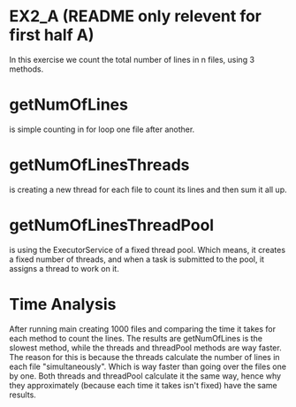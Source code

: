 # EX2_A (README only relevent for first half A)
In this exercise we count the total number of lines in n files, using 3 methods. 
# getNumOfLines
is simple counting in for loop one file after another.
# getNumOfLinesThreads
is creating a new thread for each file to count its lines and then sum it all up.
# getNumOfLinesThreadPool
is using the ExecutorService of a fixed thread pool. Which means, it creates a fixed number of
threads, and when a task is submitted to the pool, it assigns a thread to work on it.

# Time Analysis
After running main creating 1000 files and comparing the time it takes for each method to count the lines. 
The results are getNumOfLines is the slowest method, while the threads and threadPool methods
are way faster. The reason for this is because the threads calculate the
number of lines in each file "simultaneously". Which is way faster than going over the files
one by one. Both threads and threadPool calculate it the same way, hence why they approximately 
(because each time it takes isn't fixed) have the same results.
